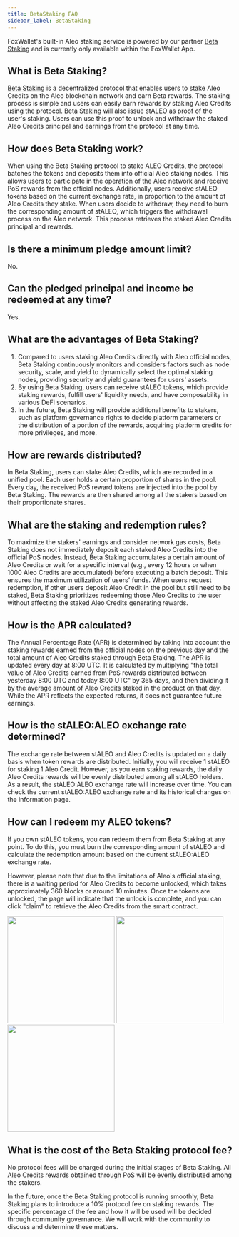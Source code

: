 ```yaml
---
title: BetaStaking FAQ
sidebar_label: BetaStaking
---
```


FoxWallet's built-in Aleo staking service is powered by our partner [Beta Staking](https://betastaking.com/) and is currently only available within the FoxWallet App.

## What is Beta Staking?
[Beta Staking](https://betastaking.com/) is a decentralized protocol that enables users to stake Aleo Credits on the Aleo blockchain network and earn Beta rewards. The staking process is simple and users can easily earn rewards by staking Aleo Credits using the protocol. Beta Staking will also issue stALEO as proof of the user's staking. Users can use this proof to unlock and withdraw the staked Aleo Credits principal and earnings from the protocol at any time.

## How does Beta Staking work?
When using the Beta Staking protocol to stake ALEO Credits, the protocol batches the tokens and deposits them into official Aleo staking nodes. This allows users to participate in the operation of the Aleo network and receive PoS rewards from the official nodes. Additionally, users receive stALEO tokens based on the current exchange rate, in proportion to the amount of Aleo Credits they stake. When users decide to withdraw, they need to burn the corresponding amount of stALEO, which triggers the withdrawal process on the Aleo network. This process retrieves the staked Aleo Credits principal and rewards.

## Is there a minimum pledge amount limit?
No.

## Can the pledged principal and income be redeemed at any time?
Yes.

## What are the advantages of Beta Staking?
1. Compared to users staking Aleo Credits directly with Aleo official nodes, Beta Staking continuously monitors and considers factors such as node security, scale, and yield to dynamically select the optimal staking nodes, providing security and yield guarantees for users' assets.
2. By using Beta Staking, users can receive stALEO tokens, which provide staking rewards, fulfill users' liquidity needs, and have composability in various DeFi scenarios.
3. In the future, Beta Staking will provide additional benefits to stakers, such as platform governance rights to decide platform parameters or the distribution of a portion of the rewards, acquiring platform credits for more privileges, and more.

## How are rewards distributed?
In Beta Staking, users can stake Aleo Credits, which are recorded in a unified pool. Each user holds a certain proportion of shares in the pool. Every day, the received PoS reward tokens are injected into the pool by Beta Staking. The rewards are then shared among all the stakers based on their proportionate shares.

## What are the staking and redemption rules?
To maximize the stakers' earnings and consider network gas costs, Beta Staking does not immediately deposit each staked Aleo Credits into the official PoS nodes. Instead, Beta Staking accumulates a certain amount of Aleo Credits or wait for a specific interval (e.g., every 12 hours or when 1000 Aleo Credits are accumulated) before executing a batch deposit. This ensures the maximum utilization of users' funds.
When users request redemption, if other users deposit Aleo Credit in the pool but still need to be staked, Beta Staking prioritizes redeeming those Aleo Credits to the user without affecting the staked Aleo Credits generating rewards.

## How is the APR calculated?
The Annual Percentage Rate (APR) is determined by taking into account the staking rewards earned from the official nodes on the previous day and the total amount of Aleo Credits staked through Beta Staking. The APR is updated every day at 8:00 UTC. It is calculated by multiplying "the total value of Aleo Credits earned from PoS rewards distributed between yesterday 8:00 UTC and today 8:00 UTC" by 365 days, and then dividing it by the average amount of Aleo Credits staked in the product on that day. While the APR reflects the expected returns, it does not guarantee future earnings.

## How is the stALEO:ALEO exchange rate determined?
The exchange rate between stALEO and Aleo Credits is updated on a daily basis when token rewards are distributed. Initially, you will receive 1 stALEO for staking 1 Aleo Credit. However, as you earn staking rewards, the daily Aleo Credits rewards will be evenly distributed among all stALEO holders. As a result, the stALEO:ALEO exchange rate will increase over time. You can check the current stALEO:ALEO exchange rate and its historical changes on the information page.

## How can I redeem my ALEO tokens?
If you own stALEO tokens, you can redeem them from Beta Staking at any point. To do this, you must burn the corresponding amount of stALEO and calculate the redemption amount based on the current stALEO:ALEO exchange rate.  

However, please note that due to the limitations of Aleo's official staking, there is a waiting period for Aleo Credits to become unlocked, which takes approximately 360 blocks or around 10 minutes. Once the tokens are unlocked, the page will indicate that the unlock is complete, and you can click "claim" to retrieve the Aleo Credits from the smart contract.  

<img src="/img/docs/betastaking/unstake.webp" width="240" /> <img src="/img/docs/betastaking/unstake-req.webp" width="240" /> <img src="/img/docs/betastaking/unstake-claim.webp" width="240" />

## What is the cost of the Beta Staking protocol fee?
No protocol fees will be charged during the initial stages of Beta Staking. All Aleo Credits rewards obtained through PoS will be evenly distributed among the stakers.  

In the future, once the Beta Staking protocol is running smoothly, Beta Staking plans to introduce a 10% protocol fee on staking rewards. The specific percentage of the fee and how it will be used will be decided through community governance. We will work with the community to discuss and determine these matters.  